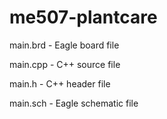 # me507-plantcare

main.brd - Eagle board file

main.cpp - C++ source file

main.h - C++ header file

main.sch - Eagle schematic file
